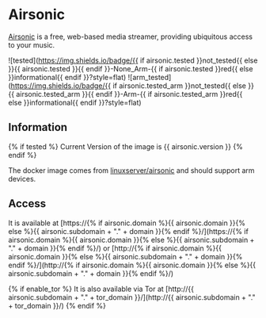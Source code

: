 # Airsonic

[Airsonic](https://airsonic.github.io/) is a free, web-based media streamer, providing ubiquitous access to your music.

![tested](https://img.shields.io/badge/{{ if airsonic.tested }}not_tested{{ else }}{{ airsonic.tested }}{{ endif }}-None_Arm-{{ if airsonic.tested }}red{{ else }}informational{{ endif }}?style=flat)
![arm_tested](https://img.shields.io/badge/{{ if airsonic.tested_arm }}not_tested{{ else }}{{ airsonic.tested_arm }}{{ endif }}-Arm-{{ if airsonic.tested_arm }}red{{ else }}informational{{ endif }}?style=flat)

## Information

{% if tested %}
Current Version of the image is {{ airsonic.version }}
{% endif %}

The docker image comes from [linuxserver/airsonic](https://hub.docker.com/search?q=linuxserver%2Fairsonic&type=image) and should support arm devices.

## Access

It is available at [https://{% if airsonic.domain %}{{ airsonic.domain }}{% else %}{{ airsonic.subdomain + "." + domain }}{% endif %}/](https://{% if airsonic.domain %}{{ airsonic.domain }}{% else %}{{ airsonic.subdomain + "." + domain }}{% endif %}/) or [http://{% if airsonic.domain %}{{ airsonic.domain }}{% else %}{{ airsonic.subdomain + "." + domain }}{% endif %}/](http://{% if airsonic.domain %}{{ airsonic.domain }}{% else %}{{ airsonic.subdomain + "." + domain }}{% endif %}/)

{% if enable_tor %}
It is also available via Tor at [http://{{ airsonic.subdomain + "." + tor_domain }}/](http://{{ airsonic.subdomain + "." + tor_domain }}/)
{% endif %}
